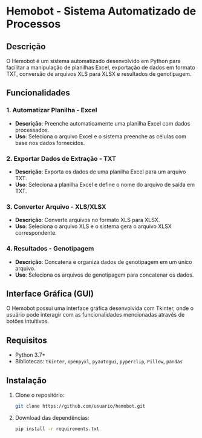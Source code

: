 # Hemobot - Sistema Automatizado de Processos

## Descrição
O Hemobot é um sistema automatizado desenvolvido em Python para facilitar a manipulação de planilhas Excel, exportação de dados em formato TXT, conversão de arquivos XLS para XLSX e resultados de genotipagem. 

## Funcionalidades

### 1. Automatizar Planilha - Excel
- **Descrição**: Preenche automaticamente uma planilha Excel com dados processados.
- **Uso**: Seleciona o arquivo Excel e o sistema preenche as células com base nos dados fornecidos.

### 2. Exportar Dados de Extração - TXT
- **Descrição**: Exporta os dados de uma planilha Excel para um arquivo TXT.
- **Uso**: Seleciona a planilha Excel e define o nome do arquivo de saída em TXT.

### 3. Converter Arquivo - XLS/XLSX
- **Descrição**: Converte arquivos no formato XLS para XLSX.
- **Uso**: Seleciona o arquivo XLS e o sistema gera o arquivo XLSX correspondente.

### 4. Resultados - Genotipagem
- **Descrição**: Concatena e organiza dados de genotipagem em um único arquivo.
- **Uso**: Seleciona os arquivos de genotipagem para concatenar os dados.

## Interface Gráfica (GUI)
O Hemobot possui uma interface gráfica desenvolvida com Tkinter, onde o usuário pode interagir com as funcionalidades mencionadas através de botões intuitivos.

## Requisitos
- Python 3.7+
- Bibliotecas: `tkinter`, `openpyxl`, `pyautogui`, `pyperclip`, `Pillow`, `pandas`

## Instalação
1. Clone o repositório:

   ```bash
   git clone https://github.com/usuario/hemobot.git

2. Download das dependências:
   ```bash
   pip install -r requirements.txt
